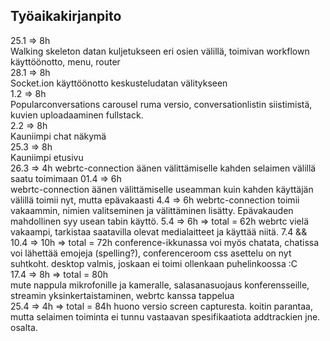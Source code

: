 ## Työaikakirjanpito
25.1 => 8h     
  Walking skeleton datan kuljetukseen eri osien välillä, toimivan workflown käyttöönotto, menu, router  
28.1 => 8h   
  Socket.ion käyttöönotto keskusteludatan välitykseen  
1.2 => 8h  
  Popularconversations carousel ruma versio, conversationlistin siistimistä, kuvien uploadaaminen fullstack.   
2.2 => 8h     
  Kauniimpi chat näkymä   
25.3 => 8h   
  Kauniimpi etusivu   
26.3 => 4h
  webrtc-connection äänen välittämiselle kahden selaimen välillä saatu toimimaan
01.4 => 6h  
  webrtc-connection äänen välittämiselle useamman kuin kahden käyttäjän välillä toimii nyt, mutta epävakaasti
4.4 => 6h
  webrtc-connection toimii vakaammin, nimien valitseminen ja välittäminen lisätty. Epävakauden mahdollinen syy usean tabin käyttö.
5.4 => 6h => total = 62h
  webrtc vielä vakaampi, tarkistaa saatavilla olevat medialaitteet ja käyttää niitä.
7.4 && 10.4 => 10h => total = 72h
  conference-ikkunassa voi myös chatata, chatissa voi lähettää emojeja (spelling?), conferenceroom css asettelu on nyt suhtkoht. desktop valmis, joskaan ei toimi ollenkaan puhelinkoossa :C  
17.4 => 8h => total = 80h   
  mute nappula mikrofonille ja kameralle, salasanasuojaus konferensseille, streamin yksinkertaistaminen, webrtc kanssa tappelua  
25.4 => 4h => total = 84h
  huono versio screen capturesta. koitin parantaa, mutta selaimen toiminta ei tunnu vastaavan spesifikaatiota addtrackien jne. osalta.